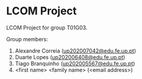 # LCOM Project

LCOM Project for group T01G03.

Group members:

1. Alexandre Correia (up202007042@edu.fe.up.pt)
2. Duarte Lopes (up202006408@edu.fe.up.pt)
3. Tiago Branquinho (up202005567@edu.fe.up.pt)
4. &lt;first name&gt; &lt;family name&gt; (&lt;email address&gt;)

